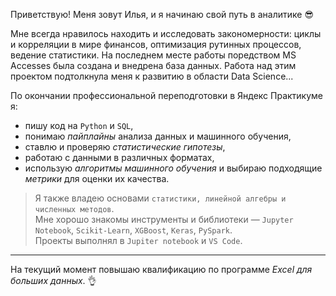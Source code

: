 Приветствую! Меня зовут Илья, и я начинаю свой путь в аналитике 😎

Мне всегда нравилось находить и исследовать закономерности: циклы и корреляции в мире финансов, оптимизация рутинных процессов, ведение статистики. 
На последнем месте работы поредством MS Accesses была создана и внедрена база данных. Работа над этим проектом подтолкнула меня к развитию в области Data Science...   

По окончании профессиональной переподготовки в Яндекс Практикуме я:
- пишу код на `Python` и `SQL`,
- понимаю *пайплайны* анализа данных и машинного обучения,
- ставлю и проверяю *статистические гипотезы*,
- работаю с данными в различных форматах,
- использую *алгоритмы машинного обучения* и выбираю подходящие *метрики* для оценки их качества.
  
>Я также владею основами `статистики, линейной алгебры и численных методов`.  
>Мне хорошо знакомы инструменты и библиотеки — `Jupyter Notebook`, `Scikit-Learn`, `XGBoost`, `Keras`, `PySpark`.   
>Проекты выполнял в `Jupiter notebook` и `VS Code`.
*************************
На текущий момент повышаю квалификацию по программе *Excel для больших данных*. 
👌
